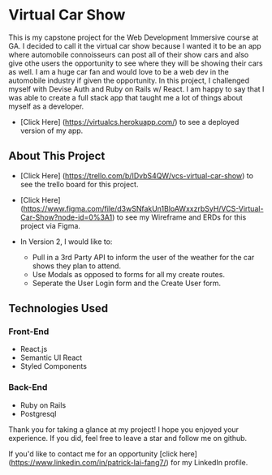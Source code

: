 # Virtual Car Show

This is my capstone project for the Web Development Immersive course at GA. I decided to call it the virtual car show because I wanted it to be an app where automobile connoisseurs can post all of their show cars and also give othe users the opportunity to see where they will be showing their cars as well. I am a huge car fan and would love to be  a web dev in the automobile industry if given the opportunity. In this project, I challenged myself with Devise Auth and Ruby on Rails w/ React. I am happy to say that I was able to create a full stack app that taught me a lot of things about myself as a developer.

* [Click Here] (https://virtualcs.herokuapp.com/) to see a deployed version of my app.

## About This Project

* [Click Here] (https://trello.com/b/IDvbS4QW/vcs-virtual-car-show) to see the trello board for this project.

* [Click Here] (https://www.figma.com/file/d3wSNfakUn1BloAWxxzrbSyH/VCS-Virtual-Car-Show?node-id=0%3A1) to see my Wireframe and ERDs for this project via Figma.

* In Version 2, I would like to:
     * Pull in a 3rd Party API to inform the user of the weather for the car shows they plan to attend.
     * Use Modals as opposed to forms for all my create routes.
     * Seperate the User Login form and the Create User form.

## Technologies Used
### Front-End
* React.js
* Semantic UI React
* Styled Components

### Back-End
* Ruby on Rails
* Postgresql


Thank you for taking a glance at my project! I hope you enjoyed your experience. If you did, feel free to leave a star and follow me on github.

If you'd like to contact me for an opportunity [click here] (https://www.linkedin.com/in/patrick-lai-fang7/) for my LinkedIn profile.
